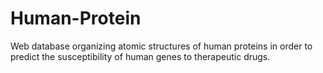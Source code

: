 # Human-Protein
Web database organizing atomic structures of human proteins in order to predict the susceptibility of human genes to therapeutic drugs.
